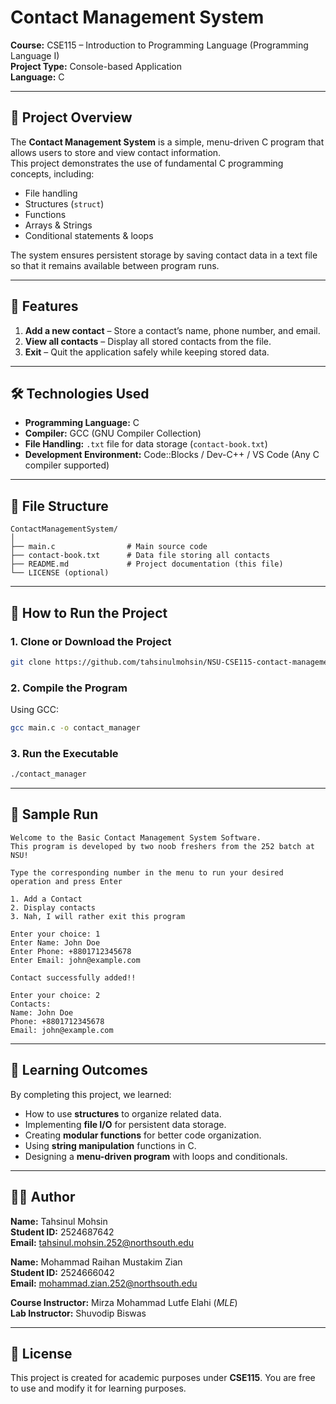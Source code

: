 

# Contact Management System
**Course:** CSE115 – Introduction to Programming Language (Programming Language I)  
**Project Type:** Console-based Application  
**Language:** C  

---

## 📌 Project Overview
The **Contact Management System** is a simple, menu-driven C program that allows users to store and view contact information.  
This project demonstrates the use of fundamental C programming concepts, including:  

- File handling  
- Structures (`struct`)  
- Functions  
- Arrays & Strings  
- Conditional statements & loops  

The system ensures persistent storage by saving contact data in a text file so that it remains available between program runs.

---

## 🎯 Features
1. **Add a new contact** – Store a contact’s name, phone number, and email.  
2. **View all contacts** – Display all stored contacts from the file.  
3. **Exit** – Quit the application safely while keeping stored data.  

---

## 🛠️ Technologies Used
- **Programming Language:** C  
- **Compiler:** GCC (GNU Compiler Collection)  
- **File Handling:** `.txt` file for data storage (`contact-book.txt`)  
- **Development Environment:** Code::Blocks / Dev-C++ / VS Code (Any C compiler supported)  

---

## 📂 File Structure
```
ContactManagementSystem/
│
├── main.c                # Main source code
├── contact-book.txt      # Data file storing all contacts
├── README.md             # Project documentation (this file)
└── LICENSE (optional)
```

---

## 🚀 How to Run the Project

### **1. Clone or Download the Project**
```bash
git clone https://github.com/tahsinulmohsin/NSU-CSE115-contact-management-system252.git
```

### **2. Compile the Program**
Using GCC:
```bash
gcc main.c -o contact_manager
```

### **3. Run the Executable**
```bash
./contact_manager
```

---

## 🧪 Sample Run
```
Welcome to the Basic Contact Management System Software. 
This program is developed by two noob freshers from the 252 batch at NSU!

Type the corresponding number in the menu to run your desired operation and press Enter

1. Add a Contact
2. Display contacts
3. Nah, I will rather exit this program

Enter your choice: 1
Enter Name: John Doe
Enter Phone: +8801712345678
Enter Email: john@example.com

Contact successfully added!!

Enter your choice: 2
Contacts:
Name: John Doe
Phone: +8801712345678
Email: john@example.com
```

---

## 📖 Learning Outcomes
By completing this project, we learned:  
- How to use **structures** to organize related data.  
- Implementing **file I/O** for persistent data storage.  
- Creating **modular functions** for better code organization.  
- Using **string manipulation** functions in C.  
- Designing a **menu-driven program** with loops and conditionals.
---

## 👨‍💻 Author  

**Name:** Tahsinul Mohsin  
**Student ID:** 2524687642  
**Email:** tahsinul.mohsin.252@northsouth.edu  

**Name:** Mohammad Raihan Mustakim Zian  
**Student ID:** 2524666042  
**Email:** mohammad.zian.252@northsouth.edu  

**Course Instructor:** Mirza Mohammad Lutfe Elahi (*MLE*)  
**Lab Instructor:** Shuvodip Biswas  

---

## 📜 License  
This project is created for academic purposes under **CSE115**. You are free to use and modify it for learning purposes.

